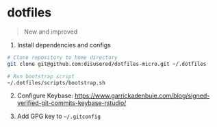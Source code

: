 # dotfiles

> New and improved

1. Install dependencies and configs
  ```sh
  # Clone repository to home directory
  git clone git@github.com:disusered/dotfiles-micro.git ~/.dotfiles

  # Run bootstrap script
  ~/.dotfiles/scripts/bootstrap.sh
  ```

2. Configure Keybase: https://www.garrickadenbuie.com/blog/signed-verified-git-commits-keybase-rstudio/

3. Add GPG key to `~/.gitconfig`

